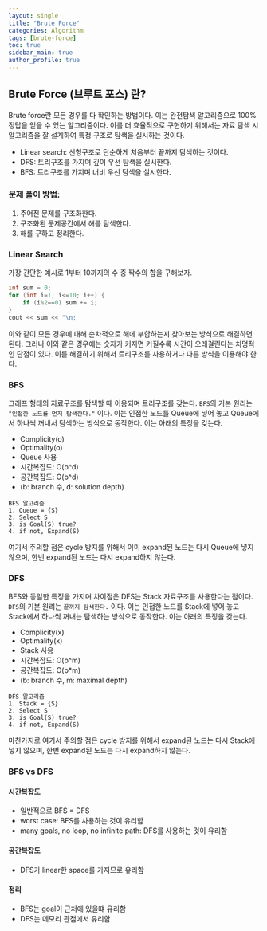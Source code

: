 ```yaml
---
layout: single  
title: "Brute Force"  
categories: Algorithm  
tags: [brute-force]  
toc: true  
sidebar_main: true
author_profile: true
---  
```


## Brute Force (브루트 포스) 란?  
Brute force란 모든 경우를 다 확인하는 방법이다. 이는 완전탐색 알고리즘으로 100% 정답을 얻을 수 있는 알고리즘이다. 이를 더 효율적으로 구현하기 위해서는 자료 탐색 시 알고리즘을 잘 설계하여 특정 구조로 탐색을 실시하는 것이다.  
- Linear search: 선형구조로 단순하게 처음부터 끝까지 탐색하는 것이다.  
- DFS: 트리구조를 가지며 깊이 우선 탐색을 실시한다.  
- BFS: 트리구조를 가지며 너비 우선 탐색을 실시한다.  
  
### 문제 풀이 방법:  
1. 주어진 문제를 구조화한다.  
2. 구조화된 문제공간에서 해를 탐색한다.  
3. 해를 구하고 정리한다.  
  
### Linear Search  
가장 간단한 예시로 1부터 10까지의 수 중 짝수의 합을 구해보자.  
```c  
int sum = 0;
for (int i=1; i<=10; i++) {
    if (i%2==0) sum += i;
}
cout << sum << "\n;
```  
이와 같이 모든 경우에 대해 순차적으로 해에 부합하는지 찾아보는 방식으로 해결하면 된다. 그러나 이와 같은 경우에는 숫자가 커지면 커질수록 시간이 오래걸린다는 치명적인 단점이 있다. 이를 해결하기 위해서 트리구조를 사용하거나 다른 방식을 이용해야 한다.  
  
### BFS  
그래프 형태의 자료구조를 탐색할 때 이용되며 트리구조를 갖는다. `BFS`의 기본 원리는 `"인접한 노드를 먼저 탐색한다."` 이다. 이는 인접한 노드를 Queue에 넣어 놓고 Queue에서 하나씩 꺼내서 탐색하는 방식으로 동작한다. 이는 아래의 특징을 갖는다.  
- Complicity(o)  
- Optimality(o)  
- Queue 사용  
- 시간복잡도: O(b^d)  
- 공간복잡도: O(b^d)  
- (b: branch 수, d: solution depth)  
    
```  
BFS 알고리즘  
1. Queue = {S}  
2. Select S  
3. is Goal(S) true?  
4. if not, Expand(S)  
```  
여기서 주의할 점은 cycle 방지를 위해서 이미 expand된 노드는 다시 Queue에 넣지 않으며, 한번 expand된 노드는 다시 expand하지 않는다.  

### DFS  
BFS와 동일한 특징을 가지며 차이점은 DFS는 Stack 자료구조를 사용한다는 점이다. `DFS`의 기본 원리는 `끝까지 탐색한다.` 이다. 이는 인접한 노드를 Stack에 넣어 놓고 Stack에서 하나씩 꺼내는 탐색하는 방식으로 동작한다. 이는 아래의 특징을 갖는다.  
- Complicity(x)  
- Optimality(x)  
- Stack 사용  
- 시간복잡도: O(b^m)  
- 공간복잡도: O(b*m)  
- (b: branch 수, m: maximal depth)
   
```  
DFS 알고리즘  
1. Stack = {S}  
2. Select S  
3. is Goal(S) true?  
4. if not, Expand(S)  
```  
마찬가지로 여기서 주의할 점은 cycle 방지를 위해서 expand된 노드는 다시 Stack에 넣지 않으며, 한번 expand된 노드는 다시 expand하지 않는다.  
  
### BFS vs DFS  
#### 시간복잡도  
- 일반적으로 BFS = DFS  
- worst case: BFS를 사용하는 것이 유리함  
- many goals, no loop, no infinite path: DFS를 사용하는 것이 유리함  
    
#### 공간복잡도  
- DFS가 linear한 space를 가지므로 유리함  
    
#### 정리  
- BFS는 goal이 근처에 있을떄 유리함  
- DFS는 메모리 관점에서 유리함  

